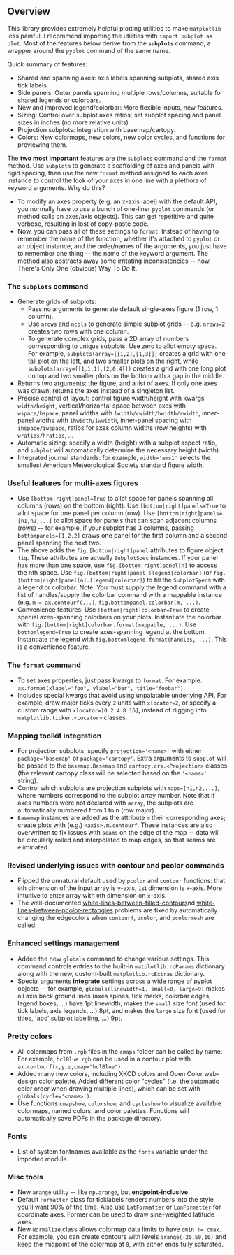 ## Overview
This library provides extremely helpful plotting utilities to make `matplotlib` less painful. I recommend importing the utilities with `import pubplot as plot`. Most of the features below derive from the **`subplots`** command, a wrapper around the `pyplot` command of the same name.

Quick summary of features:

  * Shared and spanning axes: axis labels spanning subplots, shared axis tick labels.
  * Side panels: Outer panels spanning multiple rows/columns, suitable for shared legends or colorbars.
  * New and improved legend/colorbar: More flexible inputs, new features.
  * Sizing: Control over subplot axes ratios; set subplot spacing and panel sizes in inches (no more relative units).
  * Projection subplots: Integration with basemap/cartopy.
  * Colors: New colormaps, new colors, new color cycles, and functions for previewing them.

The **two most important** features are the `subplots` command and the `format` method. Use `subplots` to generate a scaffolding of axes and panels with rigid spacing, then use the new `format` method assigned to each axes instance to control the look of your axes in one line with a plethora of keyword arguments. Why do this?

  * To modify an axes property (e.g. an x-axis label) with the default API, you normally have to use a bunch of one-liner `pyplot` commands (or method calls on axes/axis objects). This can get repetitive and quite verbose, resulting in lost of copy-paste code.
  * Now, you can pass all of these settings to `format`. Instead of having to remember the name of the function, whether it's attached to `pyplot` or an object instance, and the order/names of the arguments, you just have to remember one thing -- the name of the keyword argument. The method also abstracts away some irritating inconsistencies -- now, There's Only One (obvious) Way To Do It.

### The `subplots` command
   * Generate grids of subplots:
     * Pass no arguments to generate default single-axes figure (1 row, 1 column).
     * Use `nrows` and `ncols` to generate simple subplot grids -- e.g. `nrows=2` creates two rows with one column.
     * To generate complex grids, pass a 2D array of numbers corresponding to unique subplots. Use zero to allot empty space. For example, `subplots(array=[[1,2],[1,3]])` creates a grid with one tall plot on the left,
     and two smaller plots on the right, while `subplots(array=[[1,1,1],[2,0,4]])` creates a grid with one long plot on top and two smaller plots on the bottom with a gap in the middle.
   * Returns two arguments: the figure, and a list of axes. If only one axes was drawn, returns the axes instead of a singleton list.
   * Precise control of layout: control figure width/height with kwargs `width/height`, vertical/horizontal space between axes with `wspace/hspace`, panel widths with `lwidth/cwidth/bwidth/rwidth`, inner-panel widths with `ihwidth/iwwidth`, inner-panel spacing with `ihspace/iwspace`, ratios for axes column widths (row heights) with `wratios/hratios`, ...
   * Automatic sizing: specify a width (height) with a subplot aspect ratio, and `subplot` will automatically determine the necessary height (width).
   * Integrated journal standards: for example, `width='ams1'` selects the smallest American Meteorological Society standard figure width.
### Useful features for multi-axes figures
   * Use `[bottom|right]panel=True` to allot space for panels spanning all columns (rows) on the bottom (right). Use `[bottom|right]panels=True` to allot space for one panel per column (row). Use `[bottom|right]panels=[n1,n2,...]` to allot space for panels that can span adjacent columns (rows) -- for example, if your subplot has 3 columns, passing `bottompanels=[1,2,2]` draws one panel for the first column and a second panel spanning the next two.
   * The above adds the `fig.[bottom|right]panel` attributes to figure object `fig`. These attributes are actually `SubplotSpec` instances. If your panel has more than one space, use `fig.[bottom|right]panel[n]` to access the nth space. Use `fig.[bottom|right]panel.[legend|colorbar]` (or `fig.[bottom|right]panel[n].[legend|colorbar]`) to fill the `SubplotSpec`s with a legend or colorbar. Note: You must supply the legend command with a list of handles/supply the colorbar command with a mappable instance (e.g. `m = ax.contourf(...)`, `fig.bottompanel.colorbar(m, ...)`.
   * Convenience features: Use `[bottom|right]colorbar=True` to create special axes-spanning colorbars on your plots. Instantiate the colorbar with `fig.[bottom|right]colorbar.format(mappable, ...)`. Use `bottomlegend=True` to create axes-spanning legend at the bottom. Instantiate the legend with `fig.bottomlegend.format(handles, ...)`. This is a convenience feature.
### The `format` command
   * To set axes properties, just pass kwargs to `format`. For example: `ax.format(xlabel="foo", ylabel="bar", title="foobar")`.
   * Includes special kwargs that avoid using unpalatable underlying API. For example, draw major ticks every `2` units with `xlocator=2`, or specify a custom range with `xlocator=[0 2 4 8 16]`, instead of digging into `matplotlib.ticker.<Locator>` classes.
### Mapping toolkit integration
   * For projection subplots, specify `projection='<name>'` with either `package='basemap'` or `package='cartopy'`. Extra arguments to `subplot` will be passed to the `basemap.Basemap` and `cartopy.crs.<Projection>` classes (the relevant cartopy class will be selected based on the `'<name>'` string).
   * Control which subplots are projection subplots with `maps=[n1,n2,...]`, where numbers correspond to the subplot array number. Note that if axes numbers were not declared with `array`, the subplots are automatically numbered from 1 to n (row major).
   * `Basemap` instances are added as the attribute `m` their corresponding axes; create plots with (e.g.) `<axis>.m.contourf`. These instances are also overwritten to fix issues with `seams` on the edge of the map -- data will be circularly rolled and interpolated to map edges, so that seams are eliminated.
### Revised underlying issues with contour and pcolor commands
   * Flipped the unnatural default used by `pcolor` and `contour` functions: that `0`th dimension of the input array is `y`-axis, `1`st dimension is `x`-axis. More intuitive to enter array with `0`th dimension on `x`-axis.
   * The well-documented [white-lines-between-filled-contours](https://stackoverflow.com/q/8263769/4970632)nd [white-lines-between-pcolor-rectangles](https://stackoverflow.com/q/27092991/4970632) problems are fixed by automatically changing the edgecolors when `contourf`, `pcolor`, and `pcolormesh` are called.
### Enhanced settings management
   * Added the new `globals` command to change various settings. This command controls entries to the built-in `matplotlib.rcParams` dictionary along with the new, custom-built `matplotlib.rcExtras` dictionary.
   * Special arguments **integrate** settings across a wide range of pyplot objects -- for example, `globals(linewidth=1, small=8, large=9)` makes all axis back ground lines (axes spines, tick marks, colorbar edges, legend boxes, ...) have 1pt linewidth, makes the `small` size font (used for tick labels, axis legends, ...) 8pt, and makes the `large` size font (used for titles, 'abc' subplot labelling, ...) 9pt.
### Pretty colors
   * All colormaps from `.rgb` files in the `cmaps` folder can be called by name. For example, `hclBlue.rgb` can be used in a contour plot with `ax.contourf(x,y,z,cmap="hclBlue")`.
   * Added many new colors, including XKCD colors and Open Color web-design color palette. Added different color "cycles" (i.e. the automatic color order when drawing multiple lines), which can be set with `globals(cycle='<name>')`.
   * Use functions `cmapshow`, `colorshow`, and `cycleshow` to visualize available colormaps, named colors, and color palettes. Functions will automatically save PDFs in the package directory.
### Fonts
   * List of system fontnames available as the `fonts` variable under the imported module.
### Misc tools
   * New `arange` utility -- like `np.arange`, but **endpoint-inclusive**.
   * Default `Formatter` class for ticklabels renders numbers into the style you'll want 90% of the time. Also use `LatFormatter` or `LonFormatter` for coordinate axes. Former can be used to draw sine-weighted latitude axes.
   * New `Normalize` class allows colormap data limits to have `cmin != cmax`. For example, you can create contours with levels `arange(-20,50,10)` and keep the midpoint of the colormap at `0`, with either ends fully saturated.


